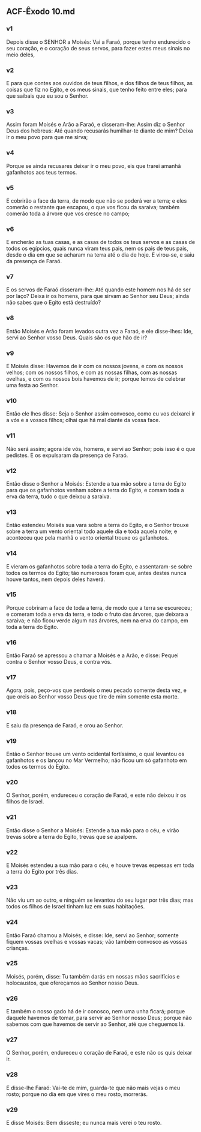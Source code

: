 ## ACF-Êxodo 10.md
### v1
 Depois disse o SENHOR a Moisés: Vai a Faraó, porque tenho endurecido o seu coração, e o coração de seus servos, para fazer estes meus sinais no meio deles,
### v2
 E para que contes aos ouvidos de teus filhos, e dos filhos de teus filhos, as coisas que fiz no Egito, e os meus sinais, que tenho feito entre eles; para que saibais que eu sou o Senhor.
### v3
 Assim foram Moisés e Arão a Faraó, e disseram-lhe: Assim diz o Senhor Deus dos hebreus: Até quando recusarás humilhar-te diante de mim? Deixa ir o meu povo para que me sirva;
### v4
 Porque se ainda recusares deixar ir o meu povo, eis que trarei amanhã gafanhotos aos teus termos.
### v5
 E cobrirão a face da terra, de modo que não se poderá ver a terra; e eles comerão o restante que escapou, o que vos ficou da saraiva; também comerão toda a árvore que vos cresce no campo;
### v6
 E encherão as tuas casas, e as casas de todos os teus servos e as casas de todos os egípcios, quais nunca viram teus pais, nem os pais de teus pais, desde o dia em que se acharam na terra até o dia de hoje. E virou-se, e saiu da presença de Faraó.
### v7
 E os servos de Faraó disseram-lhe: Até quando este homem nos há de ser por laço? Deixa ir os homens, para que sirvam ao Senhor seu Deus; ainda não sabes que o Egito está destruído?
### v8
 Então Moisés e Arão foram levados outra vez a Faraó, e ele disse-lhes: Ide, servi ao Senhor vosso Deus. Quais são os que hão de ir?
### v9
 E Moisés disse: Havemos de ir com os nossos jovens, e com os nossos velhos; com os nossos filhos, e com as nossas filhas, com as nossas ovelhas, e com os nossos bois havemos de ir; porque temos de celebrar uma festa ao Senhor.
### v10
 Então ele lhes disse: Seja o Senhor assim convosco, como eu vos deixarei ir a vós e a vossos filhos; olhai que há mal diante da vossa face.
### v11
 Não será assim; agora ide vós, homens, e servi ao Senhor; pois isso é o que pedistes. E os expulsaram da presença de Faraó.
### v12
 Então disse o Senhor a Moisés: Estende a tua mão sobre a terra do Egito para que os gafanhotos venham sobre a terra do Egito, e comam toda a erva da terra, tudo o que deixou a saraiva.
### v13
 Então estendeu Moisés sua vara sobre a terra do Egito, e o Senhor trouxe sobre a terra um vento oriental todo aquele dia e toda aquela noite; e aconteceu que pela manhã o vento oriental trouxe os gafanhotos.
### v14
 E vieram os gafanhotos sobre toda a terra do Egito, e assentaram-se sobre todos os termos do Egito; tão numerosos foram que, antes destes nunca houve tantos, nem depois deles haverá.
### v15
 Porque cobriram a face de toda a terra, de modo que a terra se escureceu; e comeram toda a erva da terra, e todo o fruto das árvores, que deixara a saraiva; e não ficou verde algum nas árvores, nem na erva do campo, em toda a terra do Egito.
### v16
 Então Faraó se apressou a chamar a Moisés e a Arão, e disse: Pequei contra o Senhor vosso Deus, e contra vós.
### v17
 Agora, pois, peço-vos que perdoeis o meu pecado somente desta vez, e que oreis ao Senhor vosso Deus que tire de mim somente esta morte.
### v18
 E saiu da presença de Faraó, e orou ao Senhor.
### v19
 Então o Senhor trouxe um vento ocidental fortíssimo, o qual levantou os gafanhotos e os lançou no Mar Vermelho; não ficou um só gafanhoto em todos os termos do Egito.
### v20
 O Senhor, porém, endureceu o coração de Faraó, e este não deixou ir os filhos de Israel.
### v21
 Então disse o Senhor a Moisés: Estende a tua mão para o céu, e virão trevas sobre a terra do Egito, trevas que se apalpem.
### v22
 E Moisés estendeu a sua mão para o céu, e houve trevas espessas em toda a terra do Egito por três dias.
### v23
 Não viu um ao outro, e ninguém se levantou do seu lugar por três dias; mas todos os filhos de Israel tinham luz em suas habitações.
### v24
 Então Faraó chamou a Moisés, e disse: Ide, servi ao Senhor; somente fiquem vossas ovelhas e vossas vacas; vão também convosco as vossas crianças.
### v25
 Moisés, porém, disse: Tu também darás em nossas mãos sacrifícios e holocaustos, que ofereçamos ao Senhor nosso Deus.
### v26
 E também o nosso gado há de ir conosco, nem uma unha ficará; porque daquele havemos de tomar, para servir ao Senhor nosso Deus; porque não sabemos com que havemos de servir ao Senhor, até que cheguemos lá.
### v27
 O Senhor, porém, endureceu o coração de Faraó, e este não os quis deixar ir.
### v28
 E disse-lhe Faraó: Vai-te de mim, guarda-te que não mais vejas o meu rosto; porque no dia em que vires o meu rosto, morrerás.
### v29
 E disse Moisés: Bem disseste; eu nunca mais verei o teu rosto.
